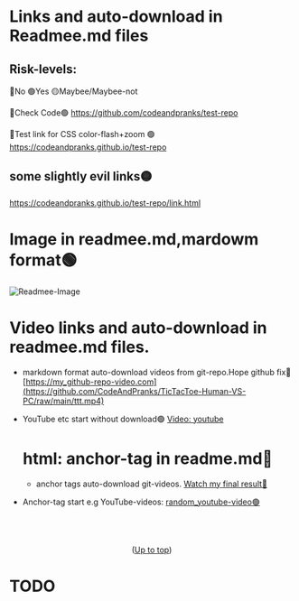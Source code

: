 <a id="up"></a>
#  Links and auto-download in Readmee.md files 
## Risk-levels:
 
  🔴No  🟢Yes  🟡Maybee/Maybee-not
  
🔗Check Code🟢
https://github.com/codeandpranks/test-repo 
 
🔗Test link for CSS color-flash+zoom 🟢
https://codeandpranks.github.io/test-repo

## some slightly evil links🟡
https://codeandpranks.github.io/test-repo/link.html

# Image in readmee.md,mardowm format🟢
![Readmee-Image](https://github.com/CodeAndPranks/test-repo/blob/main/PXL_20250203_231900952.jpg)
# Video links and auto-download in readmee.md files.
- markdown format auto-download videos 
from git-repo.Hope github fix🔴
[https://my_github-repo-video.com](https://github.com/CodeAndPranks/TicTacToe-Human-VS-PC/raw/main/ttt.mp4)

- YouTube etc start without download🟢
[Video: youtube](https://youtube.com)

  # html: anchor-tag in readme.md🔴
  - anchor tags auto-download git-videos.
<a href="https://github.com/CodeAndPranks/TicTacToe-Human-VS-PC/raw/main/ttt.mp4" target="_blank">Watch my final result🔴</a>

- Anchor-tag start e.g YouTube-videos:
<a href="https://youtu.be/VS6UOyTb5eU?si=nfloz13KWQ7gBCOV" target="_blank">random_youtube-video🟢</a>

<br><br>
<p align="center">(<a href="#up">Up to top</a>)</p>

# TODO
